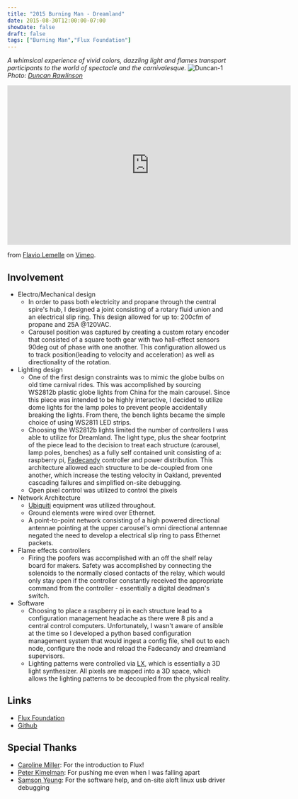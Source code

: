 ```yaml
---
title: "2015 Burning Man - Dreamland"
date: 2015-08-30T12:00:00-07:00
showDate: false
draft: false
tags: ["Burning Man","Flux Foundation"]
---
```

*A whimsical experience of vivid colors, dazzling light and flames transport participants to the world of spectacle and the carnivalesque.*
![Duncan-1](../images/dreamland_1_duncan_co.jpg)
*Photo: [Duncan Rawlinson](https://duncan.co/)* 

<iframe src="https://player.vimeo.com/video/141555457" width="640" height="360" frameborder="0" webkitallowfullscreen mozallowfullscreen allowfullscreen></iframe>
<p>from <a href="https://vimeo.com/user4361503">Flavio Lemelle</a> on <a href="https://vimeo.com">Vimeo</a>.</p>

## Involvement
- Electro/Mechanical design
  - In order to pass both electricity and propane through the central spire's hub, I designed a joint consisting of a rotary fluid union and an electrical slip ring. This design allowed for up to: 200cfm of propane and 25A @120VAC.
  - Carousel position was captured by creating a custom rotary encoder that consisted of a square tooth gear with two hall-effect sensors 90deg out of phase with one another. This configuration allowed us to track position(leading to velocity and acceleration) as well as directionality of the rotation.
- Lighting design
  - One of the first design constraints was to mimic the globe bulbs on old time carnival rides. This was accomplished by sourcing WS2812b plastic globe lights from China for the main carousel. Since this piece was intended to be highly interactive, I decided to utilize dome lights for the lamp poles to prevent people accidentally breaking the lights. From there, the bench lights became the simple choice of using WS2811 LED strips.
  - Choosing the WS2812b lights limited the number of controllers I was able to utilize for Dreamland. The light type, plus the shear footprint of the piece lead to the decision to treat each structure (carousel, lamp poles, benches) as a fully self contained unit consisting of a: raspberry pi, [Fadecandy](http://www.misc.name/fadecandy/) controller and power distribution. This architecture allowed each structure to be de-coupled from one another, which increase the testing velocity in Oakland, prevented cascading failures and simplified on-site debugging.
  - Open pixel control was utilized to control the pixels
- Network Architecture
  - [Ubiquiti](https://www.ubnt.com/) equipment was utilized throughout.
  - Ground elements were wired over Ethernet.
  - A point-to-point network consisting of a high powered directional antennae pointing at the upper carousel's omni directional antennae negated the need to develop a electrical slip ring to pass Ethernet packets.
- Flame effects controllers
  - Firing the poofers was accomplished with an off the shelf relay board for makers. Safety was accomplished by connecting the solenoids to the normally closed contacts of the relay, which would only stay open if the controller constantly received the appropriate command from the controller - essentially a digital deadman's switch.
- Software
  - Choosing to place a raspberry pi in each structure lead to a configuration management headache as there were 8 pis and a central control computers. Unfortunately, I wasn't aware of ansible at the time so I developed a python based configuration management system that would ingest a config file, shell out to each node, configure the node and reload the Fadecandy and dreamland supervisors.
  - Lighting patterns were controlled via [LX](https://github.com/heronarts/LX), which is essentially a 3D light synthesizer. All pixels are mapped into a 3D space, which allows the lighting patterns to be decoupled from the physical reality.

## Links
- [Flux Foundation](http://www.fluxfoundation.org/dreamland/)
- [Github](https://github.com/Dreamland2015/Dreamland)

## Special Thanks
- [Caroline Miller](https://www.linkedin.com/in/mills42): For the introduction to Flux! 
- [Peter Kimelman](https://experience.pk): For pushing me even when I was falling apart
- [Samson Yeung](https://github.com/fragmede): For the software help, and on-site aloft linux usb driver debugging
